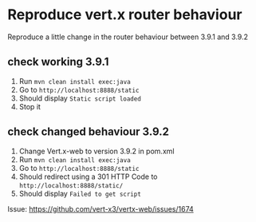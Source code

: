 # Reproduce vert.x router behaviour

Reproduce a little change in the router behaviour between 3.9.1 and 3.9.2

## check working 3.9.1

1. Run `mvn clean install exec:java`
2. Go to `http://localhost:8888/static`
3. Should display `Static script loaded`
4. Stop it

## check changed behaviour 3.9.2

1. Change Vert.x-web to version 3.9.2 in pom.xml
2. Run `mvn clean install exec:java`
3. Go to `http://localhost:8888/static`
4. Should redirect using a 301 HTTP Code to `http://localhost:8888/static/`
5. Should display `Failed to get script`


Issue: https://github.com/vert-x3/vertx-web/issues/1674


